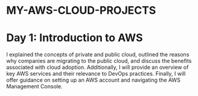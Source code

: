# MY-AWS-CLOUD-PROJECTS

# Day 1: Introduction to AWS
I explained the concepts of private and public cloud, outlined the reasons why companies are migrating to the public cloud, and discuss the benefits associated with cloud adoption. Additionally, I will provide an overview of key AWS services and their relevance to DevOps practices. Finally, I will offer guidance on setting up an AWS account and navigating the AWS Management Console.

